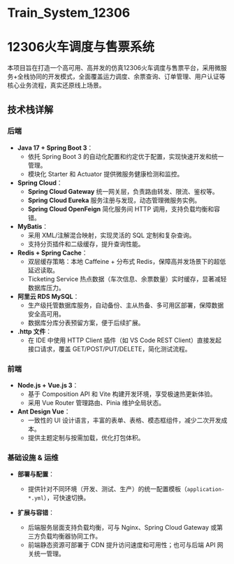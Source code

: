 # Train_System_12306

# 12306火车调度与售票系统

本项目旨在打造一个高可用、高并发的仿真12306火车调度与售票平台，采用微服务+全栈协同的开发模式，全面覆盖运力调度、余票查询、订单管理、用户认证等核心业务流程，真实还原线上场景。

## 技术栈详解

### 后端

- **Java 17 + Spring Boot 3**：
  - 依托 Spring Boot 3 的自动化配置和约定优于配置，实现快速开发和统一管理。
  - 模块化 Starter 和 Actuator 提供微服务健康检测和监控。
- **Spring Cloud**：
  - **Spring Cloud Gateway** 统一网关层，负责路由转发、限流、鉴权等。
  - **Spring Cloud Eureka** 服务注册与发现，动态管理微服务实例。
  - **Spring Cloud OpenFeign** 简化服务间 HTTP 调用，支持负载均衡和容错。
- **MyBatis**：
  - 采用 XML/注解混合映射，实现灵活的 SQL 定制和复杂查询。
  - 支持分页插件和二级缓存，提升查询性能。
- **Redis + Spring Cache**：
  - 双层缓存策略：本地 Caffeine + 分布式 Redis，保障高并发场景下的超低延迟读取。
  - Ticketing Service 热点数据（车次信息、余票数量）实时缓存，显著减轻数据库压力。
- **阿里云 RDS MySQL**：
  - 生产级托管数据库服务，自动备份、主从热备、多可用区部署，保障数据安全高可用。
  - 数据库分库分表预留方案，便于后续扩展。
- **.http 文件**：
  - 在 IDE 中使用 HTTP Client 插件（如 VS Code REST Client）直接发起接口请求，覆盖 GET/POST/PUT/DELETE，简化测试流程。

### 前端

- **Node.js + Vue.js 3**：
  - 基于 Composition API 和 Vite 构建开发环境，享受极速热更新体验。
  - 采用 Vue Router 管理路由、Pinia 维护全局状态。
- **Ant Design Vue**：
  - 一致性的 UI 设计语言，丰富的表单、表格、模态框组件，减少二次开发成本。
  - 提供主题定制与按需加载，优化打包体积。

 
### 基础设施 & 运维

- **部署与配置**：
  - 提供针对不同环境（开发、测试、生产）的统一配置模板（`application-*.yml`），可快速切换。

- **扩展与容错**：
  - 后端服务层面支持负载均衡，可与 Nginx、Spring Cloud Gateway 或第三方负载均衡器协同工作。
  - 前端静态资源可部署于 CDN 提升访问速度和可用性；也可与后端 API 网关统一管理。

